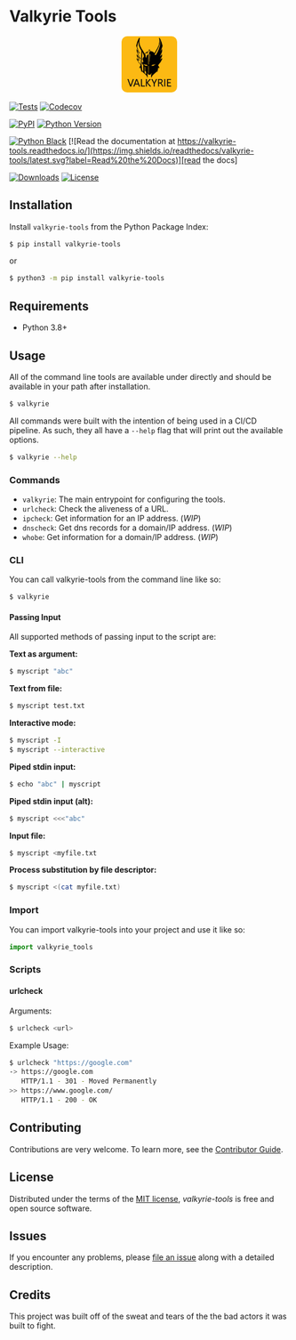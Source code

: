 # Valkyrie Tools

<p align="center">
    <img src="https://raw.githubusercontent.com/xransum/valkyrie-tools/main/docs/images/logo.png" width="20%" style="border-radius: 10%">
</p>

[![Tests](https://github.com/xransum/valkyrie-tools/workflows/Tests/badge.svg)][tests]
[![Codecov](https://codecov.io/gh/xransum/valkyrie-tools/branch/main/graph/badge.svg)][codecov]

[![PyPI](https://img.shields.io/pypi/v/valkyrie-tools.svg)][pypi_]
[![Python Version](https://img.shields.io/pypi/pyversions/valkyrie-tools)][python version]

[![Python Black](https://img.shields.io/badge/code%20style-black-000000.svg?label=Style)](https://github.com/xransum/valkyrie-tools)
[![Read the documentation at https://valkyrie-tools.readthedocs.io/](https://img.shields.io/readthedocs/valkyrie-tools/latest.svg?label=Read%20the%20Docs)][read the docs]

[![Downloads](https://pepy.tech/badge/valkyrie-tools)](https://pepy.tech/project/valkyrie-tools)
[![License](https://img.shields.io/pypi/l/valkyrie-tools)][license]

[pypi_]: https://pypi.org/project/valkyrie-tools/
[python version]: https://pypi.org/project/valkyrie-tools
[read the docs]: https://valkyrie-tools.readthedocs.io/
[tests]: https://github.com/xransum/valkyrie-tools/actions?workflow=Tests
[codecov]: https://app.codecov.io/gh/xransum/valkyrie-tools

## Installation

Install `valkyrie-tools` from the Python Package Index:

```bash
$ pip install valkyrie-tools
```

or

```bash
$ python3 -m pip install valkyrie-tools
```

## Requirements

- Python 3.8+

## Usage

All of the command line tools are available under directly and should be
available in your path after installation.

```bash
$ valkyrie
```

All commands were built with the intention of being used in a CI/CD pipeline.
As such, they all have a `--help` flag that will print out the available
options.

```bash
$ valkyrie --help
```

### Commands

- `valkyrie`: The main entrypoint for configuring the tools.
- `urlcheck`: Check the aliveness of a URL.
- `ipcheck`: Get information for an IP address. (_WIP_)
- `dnscheck`: Get dns records for a domain/IP address. (_WIP_)
- `whobe`: Get information for a domain/IP address. (_WIP_)

### CLI

You can call valkyrie-tools from the command line like so:

```bash
$ valkyrie
```

#### Passing Input

All supported methods of passing input to the script are:

**Text as argument:**

```bash
$ myscript "abc"
```

**Text from file:**

```bash
$ myscript test.txt
```

**Interactive mode:**

```bash
$ myscript -I
$ myscript --interactive
```

**Piped stdin input:**

```bash
$ echo "abc" | myscript
```

**Piped stdin input (alt):**

```bash
$ myscript <<<"abc"
```

**Input file:**

```bash
$ myscript <myfile.txt
```

**Process substitution by file descriptor:**

```bash
$ myscript <(cat myfile.txt)
```

### Import

You can import valkyrie-tools into your project and use it like so:

```python
import valkyrie_tools
```

### Scripts

#### urlcheck

Arguments:

```bash
$ urlcheck <url>
```

Example Usage:

```bash
$ urlcheck "https://google.com"
-> https://google.com
   HTTP/1.1 - 301 - Moved Permanently
>> https://www.google.com/
   HTTP/1.1 - 200 - OK
```

## Contributing

Contributions are very welcome.
To learn more, see the [Contributor Guide].

## License

Distributed under the terms of the [MIT license][license],
_valkyrie-tools_ is free and open source software.

## Issues

If you encounter any problems,
please [file an issue] along with a detailed description.

## Credits

This project was built off of the sweat and tears
of the the bad actors it was built to fight.

<!-- github-only -->

[@xransum]: https://github.com/xransum
[nox]: https://nox.thea.codes/
[poetry]: https://python-poetry.org/
[constraints file]: https://pip.pypa.io/en/stable/user_guide/#constraints-files
[file an issue]: https://github.com/xransum/valkyrie-tools/issues
[keyword-only parameter]: https://docs.python.org/3/glossary.html#keyword-only-parameter
[nox.sessions.session.install]: https://nox.thea.codes/en/stable/config.html#nox.sessions.Session.install
[nox.sessions.session.run]: https://nox.thea.codes/en/stable/config.html#nox.sessions.Session.run
[pip install]: https://pip.pypa.io/en/stable/reference/pip_install/
[pip]: https://pip.pypa.io/
[pipx]: https://pipxproject.github.io/pipx/
[license]: https://github.com/xransum/valkyrie-tools/blob/main/LICENSE
[contributor guide]: https://github.com/xransum/valkyrie-tools/blob/main/CONTRIBUTING.md
